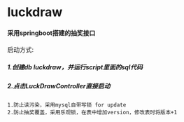 # luckdraw

#### 采用springboot搭建的抽奖接口

启动方式:
##### 1.创建db luckdraw，并运行script里面的sql代码
##### 2.点击LuckDrawController直接启动

```
1.防止读污染，采用mysql自带写锁 for update
2.防止抽奖覆盖，采用乐观锁，在表中增加version，修改表时将版本+1
```
